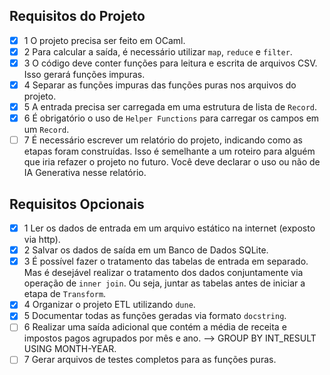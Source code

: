 ## Requisitos do Projeto

- [X] 1 O projeto precisa ser feito em OCaml.
- [X] 2 Para calcular a saída, é necessário utilizar `map`, `reduce` e `filter`.
- [X] 3 O código deve conter funções para leitura e escrita de arquivos CSV. Isso gerará funções impuras.
- [X] 4 Separar as funções impuras das funções puras nos arquivos do projeto.
- [X] 5 A entrada precisa ser carregada em uma estrutura de lista de `Record`.
- [X] 6 É obrigatório o uso de `Helper Functions` para carregar os campos em um `Record`.
- [ ] 7 É necessário escrever um relatório do projeto, indicando como as etapas foram construídas. Isso é semelhante a um roteiro para alguém que iria refazer o projeto no futuro. Você deve declarar o uso ou não de IA Generativa nesse relatório.

## Requisitos Opcionais

- [X] 1 Ler os dados de entrada em um arquivo estático na internet (exposto via http).
- [X] 2 Salvar os dados de saída em um Banco de Dados SQLite.
- [X] 3 É possível fazer o tratamento das tabelas de entrada em separado. Mas é desejável realizar o tratamento dos dados conjuntamente via operação de `inner join`. Ou seja, juntar as tabelas antes de iniciar a etapa de `Transform`.
- [X] 4 Organizar o projeto ETL utilizando `dune`.
- [X] 5 Documentar todas as funções geradas via formato `docstring`.
- [ ] 6 Realizar uma saída adicional que contém a média de receita e impostos pagos agrupados por mês e ano. --> GROUP BY INT_RESULT USING MONTH-YEAR.
- [ ] 7 Gerar arquivos de testes completos para as funções puras.

